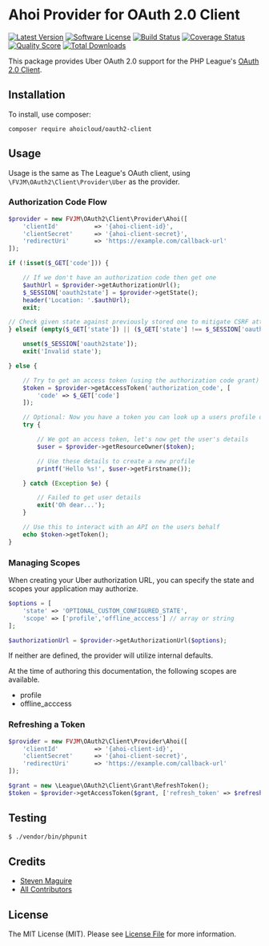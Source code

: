 # Ahoi Provider for OAuth 2.0 Client
[![Latest Version](https://img.shields.io/github/release/ahoicloud/oauth2-client.svg?style=flat-square)](https://github.com/ahoicloud/oauth2-client/releases)
[![Software License](https://img.shields.io/badge/license-MIT-brightgreen.svg?style=flat-square)](LICENSE.md)
[![Build Status](https://img.shields.io/travis/ahoicloud/oauth2-client/master.svg?style=flat-square)](https://travis-ci.org/ahoicloud/oauth2-client)
[![Coverage Status](https://img.shields.io/scrutinizer/coverage/g/ahoicloud/oauth2-client.svg?style=flat-square)](https://scrutinizer-ci.com/g/ahoicloud/oauth2-client/code-structure)
[![Quality Score](https://img.shields.io/scrutinizer/g/ahoicloud/oauth2-client.svg?style=flat-square)](https://scrutinizer-ci.com/g/ahoicloud/oauth2-client)
[![Total Downloads](https://img.shields.io/packagist/dt/ahoicloud/oauth2-client.svg?style=flat-square)](https://packagist.org/packages/ahoicloud/oauth2-client)

This package provides Uber OAuth 2.0 support for the PHP League's [OAuth 2.0 Client](https://github.com/thephpleague/oauth2-client).

## Installation

To install, use composer:

```
composer require ahoicloud/oauth2-client
```

## Usage

Usage is the same as The League's OAuth client, using `\FVJM\OAuth2\Client\Provider\Uber` as the provider.

### Authorization Code Flow

```php
$provider = new FVJM\OAuth2\Client\Provider\Ahoi([
    'clientId'          => '{ahoi-client-id}',
    'clientSecret'      => '{ahoi-client-secret}',
    'redirectUri'       => 'https://example.com/callback-url'
]);

if (!isset($_GET['code'])) {

    // If we don't have an authorization code then get one
    $authUrl = $provider->getAuthorizationUrl();
    $_SESSION['oauth2state'] = $provider->getState();
    header('Location: '.$authUrl);
    exit;

// Check given state against previously stored one to mitigate CSRF attack
} elseif (empty($_GET['state']) || ($_GET['state'] !== $_SESSION['oauth2state'])) {

    unset($_SESSION['oauth2state']);
    exit('Invalid state');

} else {

    // Try to get an access token (using the authorization code grant)
    $token = $provider->getAccessToken('authorization_code', [
        'code' => $_GET['code']
    ]);

    // Optional: Now you have a token you can look up a users profile data
    try {

        // We got an access token, let's now get the user's details
        $user = $provider->getResourceOwner($token);

        // Use these details to create a new profile
        printf('Hello %s!', $user->getFirstname());

    } catch (Exception $e) {

        // Failed to get user details
        exit('Oh dear...');
    }

    // Use this to interact with an API on the users behalf
    echo $token->getToken();
}
```

### Managing Scopes

When creating your Uber authorization URL, you can specify the state and scopes your application may authorize.

```php
$options = [
    'state' => 'OPTIONAL_CUSTOM_CONFIGURED_STATE',
    'scope' => ['profile','offline_acccess'] // array or string
];

$authorizationUrl = $provider->getAuthorizationUrl($options);
```
If neither are defined, the provider will utilize internal defaults.

At the time of authoring this documentation, the following scopes are available.

- profile
- offline_acccess

### Refreshing a Token

```php
$provider = new FVJM\OAuth2\Client\Provider\Ahoi([
    'clientId'          => '{ahoi-client-id}',
    'clientSecret'      => '{ahoi-client-secret}',
    'redirectUri'       => 'https://example.com/callback-url'
]);

$grant = new \League\OAuth2\Client\Grant\RefreshToken();
$token = $provider->getAccessToken($grant, ['refresh_token' => $refreshToken]);
```

## Testing

``` bash
$ ./vendor/bin/phpunit
```


## Credits

- [Steven Maguire](https://github.com/stevenmaguire)
- [All Contributors](https://github.com/ahoicloud/oauth2-client/contributors)


## License

The MIT License (MIT). Please see [License File](https://github.com/stevenmaguire/oauth2-uber/blob/master/LICENSE) for more information.
